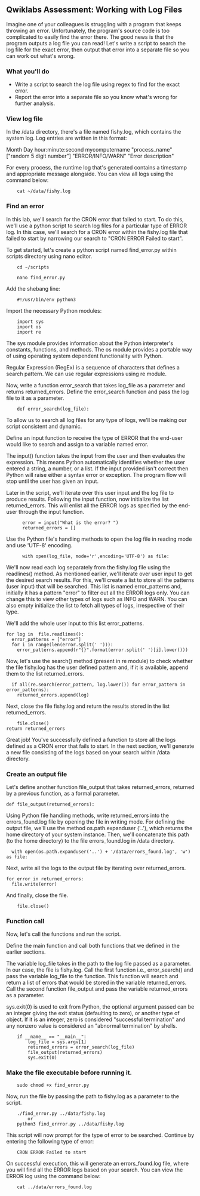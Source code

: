 ## Qwiklabs Assessment: Working with Log Files

Imagine one of your colleagues is struggling with a program that keeps throwing an error. Unfortunately, the program's source code is too complicated to easily find the error there. The good news is that the program outputs a log file you can read! Let's write a script to search the log file for the exact error, then output that error into a separate file so you can work out what's wrong.

### What you'll do

* Write a script to search the log file using regex to find for the exact error.
* Report the error into a separate file so you know what's wrong for further analysis.

### View log file
In the /data directory, there's a file named fishy.log, which contains the system log. Log entries are written in this format:

Month Day hour:minute:second mycomputername "process_name"["random 5 digit number"] "ERROR/INFO/WARN" "Error description"

For every process, the runtime log that's generated contains a timestamp and appropriate message alongside. You can view all logs using the command below:

        cat ~/data/fishy.log

### Find an error
In this lab, we'll search for the CRON error that failed to start. To do this, we'll use a python script to search log files for a particular type of ERROR log. In this case, we'll search for a CRON error within the fishy.log file that failed to start by narrowing our search to "CRON ERROR Failed to start".

To get started, let's create a python script named find_error.py within scripts directory using nano editor. 

        cd ~/scripts

        nano find_error.py

Add the shebang line:

        #!/usr/bin/env python3

Import the necessary Python modules:

        import sys
        import os
        import re

The sys module provides information about the Python interpreter's constants, functions, and methods. The os module provides a portable way of using operating system dependent functionality with Python.

Regular Expression (RegEx) is a sequence of characters that defines a search pattern. We can use regular expressions using re module.

Now, write a function error_search that takes log_file as a parameter and returns returned_errors. Define the error_search function and pass the log file to it as a parameter.

        def error_search(log_file):

To allow us to search all log files for any type of logs, we'll be making our script consistent and dynamic.

Define an input function to receive the type of ERROR that the end-user would like to search and assign to a variable named error.

The input() function takes the input from the user and then evaluates the expression. This means Python automatically identifies whether the user entered a string, a number, or a list. If the input provided isn't correct then Python will raise either a syntax error or exception. The program flow will stop until the user has given an input.

Later in the script, we'll iterate over this user input and the log file to produce results. Following the input function, now initialize the list returned_errors. This will enlist all the ERROR logs as specified by the end-user through the input function.

          error = input("What is the error? ")
          returned_errors = []

Use the Python file's handling methods to open the log file in reading mode and use 'UTF-8' encoding.

          with open(log_file, mode='r',encoding='UTF-8') as file:

We'll now read each log separately from the fishy.log file using the readlines() method. As mentioned earlier, we'll iterate over user input to get the desired search results. For this, we'll create a list to store all the patterns (user input) that will be searched. This list is named error_patterns and, initially it has a pattern "error" to filter out all the ERROR logs only. You can change this to view other types of logs such as INFO and WARN. You can also empty initialize the list to fetch all types of logs, irrespective of their type.

We'll add the whole user input to this list error_patterns.

    for log in  file.readlines():
      error_patterns = ["error"]
      for i in range(len(error.split(' '))):
        error_patterns.append(r"{}".format(error.split(' ')[i].lower()))

Now, let's use the search() method (present in re module) to check whether the file fishy.log has the user defined pattern and, if it is available, append them to the list returned_errors.

      if all(re.search(error_pattern, log.lower()) for error_pattern in error_patterns):
        returned_errors.append(log)

Next, close the file fishy.log and return the results stored in the list returned_errors.

        file.close()
    return returned_errors

Great job! You've successfully defined a function to store all the logs defined as a CRON error that fails to start. In the next section, we'll generate a new file consisting of the logs based on your search within /data directory.

### Create an output file

Let's define another function file_output that takes returned_errors, returned by a previous function, as a formal parameter.

    def file_output(returned_errors):

Using Python file handling methods, write returned_errors into the errors_found.log file by opening the file in writing mode. For defining the output file, we'll use the method os.path.expanduser ('..'), which returns the home directory of your system instance. Then, we'll concatenate this path (to the home directory) to the file errors_found.log in /data directory.

      with open(os.path.expanduser('..') + '/data/errors_found.log', 'w') as file:

Next, write all the logs to the output file by iterating over returned_errors.

    for error in returned_errors:
      file.write(error)

And finally, close the file.

        file.close()

### Function call
Now, let's call the functions and run the script.

Define the main function and call both functions that we defined in the earlier sections.

The variable log_file takes in the path to the log file passed as a parameter. In our case, the file is fishy.log. Call the first function i.e., error_search() and pass the variable log_file to the function. This function will search and return a list of errors that would be stored in the variable returned_errors. Call the second function file_output and pass the variable returned_errors as a parameter.

sys.exit(0) is used to exit from Python, the optional argument passed can be an integer giving the exit status (defaulting to zero), or another type of object. If it is an integer, zero is considered "successful termination" and any nonzero value is considered an "abnormal termination" by shells.

        if __name__ == "__main__":
            log_file = sys.argv[1]
            returned_errors = error_search(log_file)
            file_output(returned_errors)
            sys.exit(0)


### Make the file executable before running it.
        sudo chmod +x find_error.py

Now, run the file by passing the path to fishy.log as a parameter to the script.
        
        ./find_error.py ../data/fishy.log
            or 
        python3 find_errror.py ../data/fishy.log

This script will now prompt for the type of error to be searched. Continue by entering the following type of error:

        CRON ERROR Failed to start

On successful execution, this will generate an errors_found.log file, where you will find all the ERROR logs based on your search. You can view the ERROR log using the command below:

        cat ../data/errors_found.log

